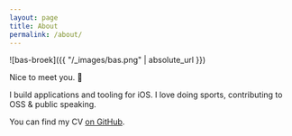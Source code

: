 ```yaml
---
layout: page
title: About
permalink: /about/
---
```


![bas-broek]({{ "/_images/bas.png" | absolute_url }})

Nice to meet you. 👋

I build applications and tooling for iOS. I love doing sports, contributing to OSS & public speaking.

You can find my CV [on GitHub](https://github.com/BasThomas/curriculum-vitae).
